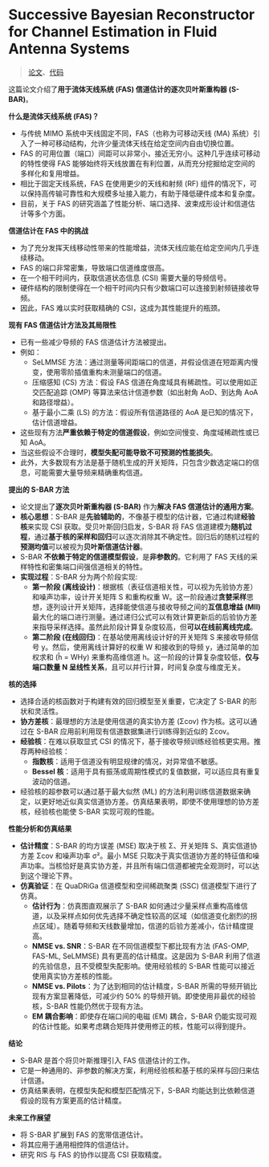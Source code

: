 # Successive Bayesian Reconstructor for Channel Estimation in Fluid Antenna Systems

> [论文](https://arxiv.org/abs/2312.06551)、[代码](http://oa.ee.tsinghua.edu.cn/dailinglong/publications/publications.html)


这篇论文介绍了**用于流体天线系统 (FAS) 信道估计的逐次贝叶斯重构器 (S-BAR)**。

**什么是流体天线系统 (FAS)？**

*   与传统 MIMO 系统中天线固定不同，FAS（也称为可移动天线 (MA) 系统）引入了一种可移动结构，允许少量流体天线在给定空间内自由切换位置。
*   FAS 的可用位置（端口）间距可以非常小，接近无穷小。这种几乎连续可移动的特性使得 FAS 能够始终将天线放置在有利位置，从而充分挖掘给定空间的多样化和复用增益。
*   相比于固定天线系统，FAS 在使用更少的天线和射频 (RF) 组件的情况下，可以保持高传输可靠性和大规模多址接入能力，有助于降低硬件成本和复杂度。
*   目前，关于 FAS 的研究涵盖了性能分析、端口选择、波束成形设计和信道估计等多个方面。

**信道估计在 FAS 中的挑战**

*   为了充分发挥天线移动性带来的性能增益，流体天线应能在给定空间内几乎连续移动。
*   FAS 的端口非常密集，导致端口信道维度很高。
*   在一个相干时间内，获取信道状态信息 (CSI) 需要大量的导频信号。
*   硬件结构的限制使得在一个相干时间内只有少数端口可以连接到射频链接收导频。
*   因此，FAS 难以实时获取精确的 CSI，这成为其性能提升的瓶颈。

**现有 FAS 信道估计方法及其局限性**

*   已有一些减少导频的 FAS 信道估计方法被提出。
*   例如：
    *   SeLMMSE 方法：通过测量等间距端口的信道，并假设信道在短距离内慢变，使用零阶插值重构未测量端口的信道。
    *   压缩感知 (CS) 方法：假设 FAS 信道在角度域具有稀疏性。可以使用如正交匹配追踪 (OMP) 等算法来估计信道参数（如出射角 AoD、到达角 AoA 和路径增益）。
    *   基于最小二乘 (LS) 的方法：假设所有信道路径的 AoA 是已知的情况下，估计信道增益。
*   这些现有方法**严重依赖于特定的信道假设**，例如空间慢变、角度域稀疏性或已知 AoA。
*   当这些假设不合理时，**模型失配可能导致不可预测的性能损失**。
*   此外，大多数现有方法是基于随机生成的开关矩阵，只包含少数选定端口的信息，可能需要大量导频来精确重构信道。

**提出的 S-BAR 方法**

*   论文提出了**逐次贝叶斯重构器 (S-BAR)** 作为**解决 FAS 信道估计的通用方案**。
*   **核心思想**：S-BAR 是**先验辅助的**，不像基于模型的估计器，它通过构建**经验核**来实现 CSI 获取。受贝叶斯回归启发，S-BAR 将 FAS 信道建模为**随机过程**，通过**基于核的采样和回归**可以逐次消除其不确定性。回归后的随机过程的**预测均值**可以被视为**贝叶斯信道估计器**。
*   S-BAR **不依赖于特定的信道模型假设**，是**非参数的**。它利用了 FAS 天线的采样特性和密集端口间强信道相关的特性。
*   **实现过程**：S-BAR 分为两个阶段实现:
    *   **第一阶段 (离线设计)**：根据核（表征信道相关性，可以视为先验协方差）和噪声功率，设计开关矩阵 S 和重构权重 W。这一阶段通过**贪婪采样**思想，逐列设计开关矩阵，选择能使信道与接收导频之间的**互信息增益 (MII)** 最大化的端口进行测量。通过递归公式可以有效计算更新后的后验协方差来指导采样选择。虽然此阶段计算复杂度较高，但**可以在线前离线完成**。
    *   **第二阶段 (在线回归)**：在基站使用离线设计好的开关矩阵 S 来接收导频信号 y。然后，使用离线计算好的权重 W 和接收到的导频 y，通过简单的加权求和 (ĥ = WHy) 来重构高维信道 h。这一阶段的计算复杂度较低，**仅与端口数量 N 呈线性关系**，且可以并行计算，时间复杂度与维度无关。

**核的选择**

*   选择合适的核函数对于构建有效的回归模型至关重要，它决定了 S-BAR 的形状和灵活性。
*   **协方差核**：最理想的方法是使用信道的真实协方差 (Σcov) 作为核。这可以通过在 S-BAR 应用前利用现有信道数据集进行训练得到近似的 Σcov。
*   **经验核**：在难以获取显式 CSI 的情况下，基于接收导频训练经验核更实用。推荐两种经验核：
    *   **指数核**：适用于信道没有明显规律的情况，对异常值不敏感。
    *   **Bessel 核**：适用于具有振荡或周期性模式的复值数据，可以适应具有重复波动的信道。
*   经验核的超参数可以通过基于最大似然 (ML) 的方法利用训练信道数据来确定，以更好地近似真实信道协方差。仿真结果表明，即使不使用理想的协方差核，经验核也能使 S-BAR 实现可观的性能。

**性能分析和仿真结果**

*   **估计精度**：S-BAR 的均方误差 (MSE) 取决于核 Σ、开关矩阵 S、真实信道协方差 Σcov 和噪声功率 σ²。最小 MSE 只取决于真实信道协方差的特征值和噪声功率。当核恰好是真实协方差，并且所有端口信道都被完全观测时，可以达到这个理论下界。
*   **仿真验证**：在 QuaDRiGa 信道模型和空间稀疏聚类 (SSC) 信道模型下进行了仿真。
    *   **估计行为**：仿真图直观展示了 S-BAR 如何通过少量采样点重构高维信道，以及采样点如何优先选择不确定性较高的区域（如信道变化剧烈的拐点区域）。随着导频和天线数量增加，信道的后验方差减小，估计精度提高。
    *   **NMSE vs. SNR**：S-BAR 在不同信道模型下都比现有方法 (FAS-OMP, FAS-ML, SeLMMSE) 具有更高的估计精度。这是因为 S-BAR 利用了信道的先验信息，且不受模型失配影响。使用经验核的 S-BAR 性能可以接近使用真实协方差核的性能。
    *   **NMSE vs. Pilots**：为了达到相同的估计精度，S-BAR 所需的导频开销比现有方案显著降低，可减少约 50% 的导频开销。即使使用非最优的经验核，S-BAR 性能仍然优于现有方法。
    *   **EM 耦合影响**：即使存在端口间的电磁 (EM) 耦合，S-BAR 仍能实现可观的估计性能。如果考虑耦合矩阵并使用修正的核，性能可以得到提升。

**结论**

*   S-BAR 是首个将贝叶斯推理引入 FAS 信道估计的工作。
*   它是一种通用的、非参数的解决方案，利用经验核和基于核的采样与回归来估计信道。
*   仿真结果表明，在模型失配和模型匹配情况下，S-BAR 均能达到比依赖信道假设的现有方案更高的估计精度。

**未来工作展望**

*   将 S-BAR 扩展到 FAS 的宽带信道估计。
*   将其应用于通用相控阵的信道估计。
*   研究 RIS 与 FAS 的协作以提高 CSI 获取精度。